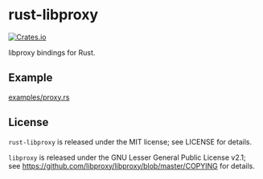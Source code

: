 # rust-libproxy

[![Crates.io](https://img.shields.io/crates/v/libproxy.svg)](https://crates.io/crates/libproxy)

libproxy bindings for Rust.

## Example

[examples/proxy.rs](examples/proxy.rs)

## License

`rust-libproxy` is released under the MIT license; see LICENSE for details.

`libproxy` is released under the GNU Lesser General Public License v2.1;  
see <https://github.com/libproxy/libproxy/blob/master/COPYING> for details.
